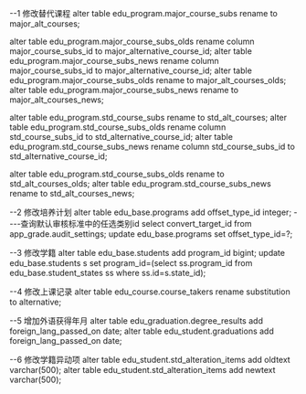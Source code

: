 
--1 修改替代课程
alter table edu_program.major_course_subs rename to major_alt_courses;

alter table edu_program.major_course_subs_olds rename column major_course_subs_id  to major_alternative_course_id;
alter table edu_program.major_course_subs_news rename column major_course_subs_id to major_alternative_course_id;
alter table edu_program.major_course_subs_olds rename to major_alt_courses_olds;
alter table edu_program.major_course_subs_news rename to major_alt_courses_news;

alter table edu_program.std_course_subs rename to std_alt_courses;
alter table edu_program.std_course_subs_olds rename column std_course_subs_id to std_alternative_course_id;
alter table edu_program.std_course_subs_news rename column std_course_subs_id to std_alternative_course_id;

alter table edu_program.std_course_subs_olds rename to std_alt_courses_olds;
alter table edu_program.std_course_subs_news rename to std_alt_courses_news;

--2 修改培养计划
alter table edu_base.programs add offset_type_id integer;
----查询默认审核标准中的任选类别id
select convert_target_id from app_grade.audit_settings;
update edu_base.programs set offset_type_id=?;

--3 修改学籍
alter table edu_base.students add program_id bigint;
update edu_base.students s set program_id=(select ss.program_id from edu_base.student_states ss where ss.id=s.state_id);

--4 修改上课记录
alter table edu_course.course_takers rename substitution to alternative;

--5 增加外语获得年月
alter table edu_graduation.degree_results add foreign_lang_passed_on date;
alter table edu_student.graduations add foreign_lang_passed_on date;

--6 修改学籍异动项 
alter table edu_student.std_alteration_items add oldtext varchar(500);
alter table edu_student.std_alteration_items add newtext varchar(500);
